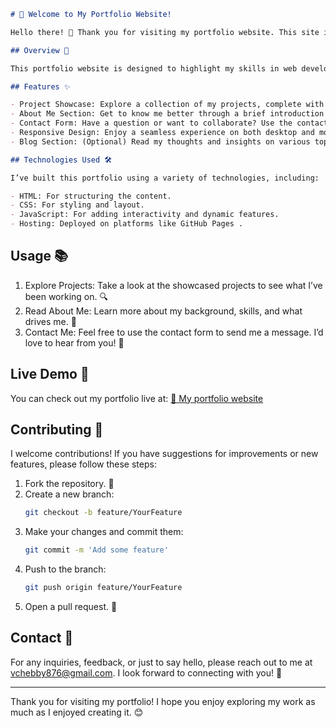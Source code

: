 
```markdown
# 🌟 Welcome to My Portfolio Website!

Hello there! 👋 Thank you for visiting my portfolio website. This site is a reflection of my journey as a developer, showcasing my projects, skills, and experiences. I’m excited to share my work with you!

## Overview 📖

This portfolio website is designed to highlight my skills in web development, featuring a clean and responsive design that looks great on any device. Whether you're a potential employer, client, or just curious, I hope you find what you're looking for!

## Features ✨

- Project Showcase: Explore a collection of my projects, complete with descriptions and links to live demos. 🛠️
- About Me Section: Get to know me better through a brief introduction about my background and skills. 👤
- Contact Form: Have a question or want to collaborate? Use the contact form to reach out! 📧
- Responsive Design: Enjoy a seamless experience on both desktop and mobile devices. 📱💻
- Blog Section: (Optional) Read my thoughts and insights on various topics in the blog section. 📝

## Technologies Used 🛠️

I’ve built this portfolio using a variety of technologies, including:

- HTML: For structuring the content.
- CSS: For styling and layout.
- JavaScript: For adding interactivity and dynamic features.
- Hosting: Deployed on platforms like GitHub Pages .
  ```


## Usage 📚

1. Explore Projects: Take a look at the showcased projects to see what I’ve been working on. 🔍
2. Read About Me: Learn more about my background, skills, and what drives me. 📖
3. Contact Me: Feel free to use the contact form to send me a message. I’d love to hear from you! 💬

## Live Demo 🚀

You can check out my portfolio live at: [🔗 My portfolio website](https://chebby76.github.io/-my-portfolio-website/)


## Contributing 🤝

I welcome contributions! If you have suggestions for improvements or new features, please follow these steps:

1. Fork the repository. 🍴
2. Create a new branch:
   ```bash
   git checkout -b feature/YourFeature
   ```
3. Make your changes and commit them:
   ```bash
   git commit -m 'Add some feature'
   ```
4. Push to the branch:
   ```bash
   git push origin feature/YourFeature
   ```
5. Open a pull request. 🔗


## Contact 📧

For any inquiries, feedback, or just to say hello, please reach out to me at [vchebby876@gmail.com](mailto:vchebby876@gmail.com). I look forward to connecting with you! 💖

---

Thank you for visiting my portfolio! I hope you enjoy exploring my work as much as I enjoyed creating it. 😊
```

 
